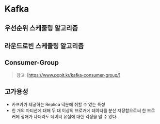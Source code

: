 # Kafka

## 우선순위 스케줄링 알고리즘

## 라운드로빈 스케줄링 알고리즘

## Consumer-Group
> 참고: [https://www.popit.kr/kafka-consumer-group/]

## 고가용성
+ 카프카가 제공하는 Replica 덕분에 취할 수 있는 특성
+ 한 개의 파티션에 대해 두 대 이상의 브로커에 데이터를 분산 저장함으로써 한 브로커에 장애가 나더라도 데이터 유실에 대한 걱정을 덜 수 있다. 


